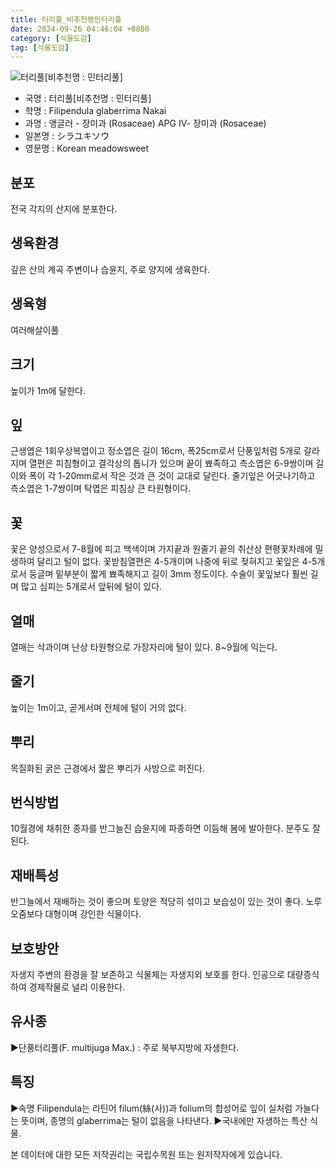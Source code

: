 ```yaml
---
title: 터리풀_비추천명민터리풀
date: 2024-09-26 04:46:04 +0800
category: [식물도감]
tag: [식물도감]
---
```




![터리풀[비추천명 : 민터리풀]](/fileUpload/plants/basic/Rosaceae/Filipendula/9205/1_th2.JPG)
- 국명 : 터리풀[비추천명 : 민터리풀]
- 학명 : Filipendula glaberrima Nakai
- 과명 : 앵글러 - 장미과 (Rosaceae) APG Ⅳ- 장미과 (Rosaceae)
- 일본명 : シラユキソウ
- 영문명 : Korean meadowsweet


## 분포
전국 각지의 산지에 분포한다.
## 생육환경
깊은 산의 계곡 주변이나 습윤지, 주로 양지에 생육한다.
## 생육형
여러해살이풀
## 크기
높이가 1m에 달한다.
## 잎
근생엽은 1회우상복엽이고 정소엽은 길이 16cm, 폭25cm로서 단풍잎처럼 5개로 갈라지며 열편은 피침형이고 결각상의 톱니가 있으며 끝이 뾰족하고 측소엽은 6-9쌍이며 길이와 폭이 각 1-20mm로서 작은 것과 큰 것이 교대로 달린다. 줄기잎은 어긋나기하고 측소엽은 1-7쌍이며 탁엽은 피침상 큰 타원형이다.
## 꽃
꽃은 양성으로서 7-8월에 피고 백색이며 가지끝과 원줄기 끝의 취산상 편평꽃차례에 밀생하여 달리고 털이 없다. 꽃받침열편은 4-5개이며 나중에 뒤로 젖혀지고 꽃잎은 4-5개로서 둥글며 밑부분이 짧게 뾰족해지고 길이 3mm 정도이다. 수술이 꽃잎보다 훨씬 길며 많고 심피는 5개로서 앞뒤에 털이 있다.
## 열매
열매는 삭과이며 난상 타원형으로 가장자리에 털이 있다. 8~9월에 익는다.
## 줄기
높이는 1m이고, 곧게서며 전체에 털이 거의 없다.
## 뿌리
목질화된 굵은 근경에서 짧은 뿌리가 사방으로 퍼진다.
## 번식방법
10월경에 채취한 종자를 반그늘진 습윤지에 파종하면 이듬해 봄에 발아한다. 분주도 잘 된다.
## 재배특성
반그늘에서 재배하는 것이 좋으며 토양은 적당히 섞이고 보습성이 있는 것이 좋다. 노루오줌보다 대형이며 강인한 식물이다.
## 보호방안
자생지 주변의 환경을 잘 보존하고 식물체는 자생지외 보호를 한다. 인공으로 대량증식하여 경제작물로 널리 이용한다.
## 유사종
▶단풍터리풀(F. multijuga Max.) : 주로 북부지방에 자생한다.
## 특징
▶속명 Filipendula는 라틴어 filum(絲(사))과 folium의 합성어로 잎이 실처럼 가늘다는 뜻이며, 종명의 glaberrima는 털이 없음을 나타낸다.▶국내에만 자생하는 특산 식물.






본 데이터에 대한 모든 저작권리는 국립수목원 또는 원저작자에게 있습니다.

